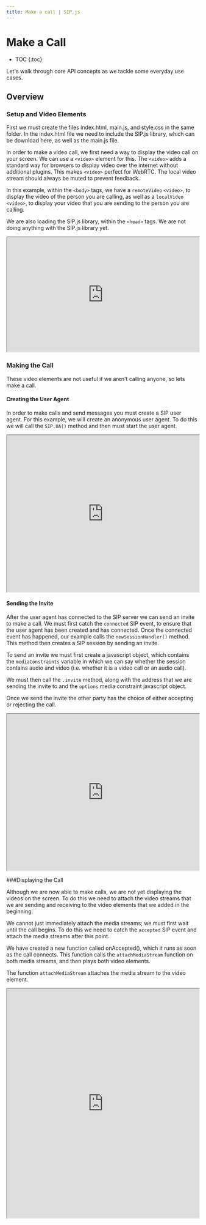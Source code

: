 ```yaml
---
title: Make a call | SIP.js
---
```


# Make a Call

* TOC
{:toc}

Let's walk through core API concepts as we tackle some everyday use cases.

## Overview

### Setup and Video Elements

First we must create the files index.html, main.js, and style.css in the same folder.  In the index.html file we need to include the SIP.js library, which can be download here, as well as the main.js file.

In order to make a video call, we first need a way to display the video call on your screen.  We can use a `<video>` element for this.  The `<video>` adds a standard way for browsers to display video over the internet without additional plugins. This makes `<video>` perfect for WebRTC. The local video stream should always be muted to prevent feedback.

In this example, within the `<body>` tags, we have a `remoteVideo` `<video>`, to display the video of the person you are calling, as well as a `localVideo` `<video>`, to display your video that you are sending to the person you are calling.  

We are also loading the SIP.js library, within the `<head>` tags.  We are not doing anything with the SIP.js library yet.

<iframe
  style="width: 100%; height: 300px"
  src="http://jsfiddle.net/mgc2e/4/embedded/html,js,css,result/">
</iframe>

### Making the Call

These video elements are not useful if we aren't calling anyone, so lets make a call.  

#### Creating the User Agent

In order to make calls and send messages you must create a SIP user agent.  For this example, we will create an anonymous user agent.  To do this we will call the `SIP.UA()` method and then must start the user agent. 

<iframe
  style="width: 100%; height: 410px"
  src="http://jsfiddle.net/4m7dc/4/embedded/">
</iframe>


#### Sending the Invite


After the user agent has connected to the SIP server we can send an invite to make a call.  We must first catch the `connected` SIP event, to ensure that the user agent has been created and has connected.  Once the connected event has happened, our example calls the `newSessionHandler()` method.  This method then creates a SIP session by sending an invite.  

To send an invite we must first create a javascript object, which contains the `mediaConstraints` variable in which we can say whether the session contains audio and video (i.e. whether it is a video call or an audio call).  

We must then call the `.invite` method, along with the address that we are sending the invite to and the `options` media constraint javascript object.

Once we send the invite the other party has the choice of either accepting or rejecting the call.

<iframe
  style="width: 100%; height: 410px"
  src="http://jsfiddle.net/T4Kv2/7/embedded/">
</iframe>


###Displaying the Call

Although we are now able to make calls, we are not yet displaying the videos on the screen.  To do this we need to attach the video streams that we are sending and receiving to the video elements that we added in the beginning.  

We cannot just immediately attach the media streams; we must first wait until the call begins.  To do this we need to catch the `accepted` SIP event and attach the media streams after this point.  

We have created a new function called onAccepted(), which it runs as soon as the call connects.  This function calls the `attachMediaStream` function on both media streams, and then plays both video elements.

The function `attachMediaStream` attaches the media stream to the video element.

<iframe
  style="width: 100%; height: 600px"
  src="http://jsfiddle.net/qWmG7/9/embedded/">
</iframe>







